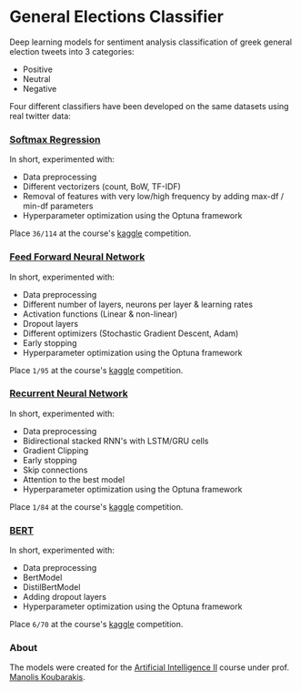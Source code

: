 # General Elections Classifier

Deep learning models for sentiment analysis classification of greek general election tweets into 3 categories:
- Positive
- Neutral
- Negative

Four different classifiers have been developed on the same datasets using real twitter data:

### [Softmax Regression](https://github.com/pavlosdais/Deep-Learning-NLP/tree/main/SoftmaxRegression)
In short, experimented with:

- Data preprocessing
- Different vectorizers (count, BoW, TF-IDF)
- Removal of features with very low/high frequency by adding max-df / min-df parameters
- Hyperparameter optimization using the Optuna framework

Place `36/114` at the course's [kaggle](https://www.kaggle.com/competitions/ys19-2023-assignment-1/leaderboard) competition.

### [Feed Forward Neural Network](https://github.com/pavlosdais/Deep-Learning-NLP/tree/main/FFNN)
In short, experimented with:

- Data preprocessing
- Different number of layers, neurons per layer & learning rates
- Activation functions (Linear & non-linear)
- Dropout layers
- Different optimizers (Stochastic Gradient Descent, Adam)
- Early stopping
- Hyperparameter optimization using the Optuna framework


Place `1/95` at the course's [kaggle](https://www.kaggle.com/competitions/ys19-2023-assignment-2/leaderboard) competition.

### [Recurrent Neural Network](https://github.com/pavlosdais/Deep-Learning-NLP/tree/main/RNN)
In short, experimented with:

- Data preprocessing
- Bidirectional stacked RNN's with LSTM/GRU cells
- Gradient Clipping
- Early stopping
- Skip connections
- Attention to the best model
- Hyperparameter optimization using the Optuna framework

Place `1/84` at the course's [kaggle](https://www.kaggle.com/competitions/ys19-2023-assignment-3/leaderboard) competition.

### [BERT](https://github.com/pavlosdais/Deep-Learning-NLP/tree/main/BERT)
In short, experimented with:

- Data preprocessing
- BertModel
- DistilBertModel
- Adding dropout layers
- Hyperparameter optimization using the Optuna framework

Place `6/70` at the course's [kaggle](https://www.kaggle.com/competitions/ys19-2023-assignment-4a/leaderboard) competition.

### About
The models were created for the [Artificial Intelligence II](https://www.di.uoa.gr/en/studies/undergraduate/805) course under prof. [Manolis Koubarakis](https://cgi.di.uoa.gr/~koubarak/).
